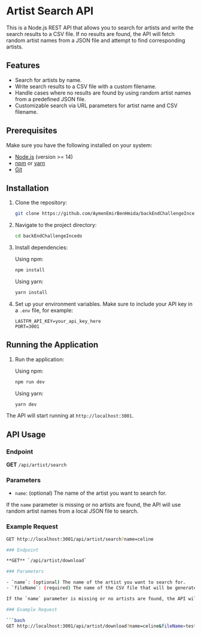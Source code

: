 # Artist Search API

This is a Node.js REST API that allows you to search for artists and write the search results to a CSV file. If no results are found, the API will fetch random artist names from a JSON file and attempt to find corresponding artists.

## Features

- Search for artists by name.
- Write search results to a CSV file with a custom filename.
- Handle cases where no results are found by using random artist names from a predefined JSON file.
- Customizable search via URL parameters for artist name and CSV filename.

## Prerequisites

Make sure you have the following installed on your system:

- [Node.js](https://nodejs.org/) (version >= 14)
- [npm](https://www.npmjs.com/) or [yarn](https://yarnpkg.com/)
- [Git](https://git-scm.com/)

## Installation

1. Clone the repository:

    ```bash
    git clone https://github.com/AymenEmirBenHmida/backEndChallengeIncedo.git
    ```

2. Navigate to the project directory:

    ```bash
    cd backEndChallengeIncedo
    ```

3. Install dependencies:

    Using npm:

    ```bash
    npm install
    ```

    Using yarn:

    ```bash
    yarn install
    ```
4. Set up your environment variables. Make sure to include your API key in a `.env` file, for example:

    ```plaintext
    LASTFM_API_KEY=your_api_key_here
    PORT=3001
    ```
## Running the Application

1. Run the application:

    Using npm:

    ```bash
    npm run dev
    ```

    Using yarn:

    ```bash
    yarn dev
    ```

The API will start running at `http://localhost:3001`.

## API Usage

### Endpoint

**GET** `/api/artist/search`

### Parameters

- `name`: (optional) The name of the artist you want to search for.

If the `name` parameter is missing or no artists are found, the API will use random artist names from a local JSON file to search.

### Example Request

```bash
GET http://localhost:3001/api/artist/search?name=celine

### Endpoint

**GET** `/api/artist/download`

### Parameters

- `name`: (optional) The name of the artist you want to search for.
- `fileName`: (required) The name of the CSV file that will be generated.

If the `name` parameter is missing or no artists are found, the API will use random artist names from a local JSON file to search.

### Example Request

```bash
GET http://localhost:3001/api/artist/download?name=celine&fileName=test
